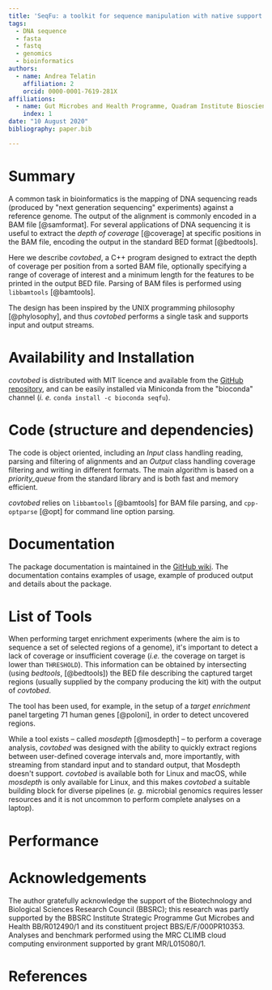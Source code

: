 ```yaml
---
title: 'SeqFu: a toolkit for sequence manipulation with native support for paired-end libraries'
tags:
  - DNA sequence
  - fasta
  - fastq
  - genomics
  - bioinformatics
authors:
  - name: Andrea Telatin
    affiliation: 2
    orcid: 0000-0001-7619-281X
affiliations:
  - name: Gut Microbes and Health Programme, Quadram Institute Bioscience, Norwich, UK
    index: 1
date: "10 August 2020"
bibliography: paper.bib

---
```



# Summary

A common task in bioinformatics is the mapping of DNA sequencing reads (produced by "next generation sequencing" experiments) against a reference genome. 
The output of the alignment is commonly encoded in a BAM file [@samformat]. 
For several applications of DNA sequencing it is useful to extract the *depth of coverage* [@coverage] 
at specific positions in the BAM file, 
encoding the output in the standard BED format [@bedtools].

Here we describe *covtobed*, a C++ program designed to extract the depth of coverage per position from a sorted BAM file, 
optionally specifying a range of coverage of interest and a minimum length for the features to be printed in the output BED file. 
Parsing of BAM files is performed using `libbamtools` [@bamtools]. 

The design has been inspired by the UNIX programming philosophy [@phylosophy], and thus *covtobed* performs a single task and supports input and output streams.

# Availability and Installation

*covtobed* is distributed with MIT licence and available from the [GitHub repository](https://github.com/quadram-institute-bioscience/seqfu), 
and can be easily installed via Miniconda from the "bioconda" channel 
(*i. e.* `conda install -c bioconda seqfu`).


# Code (structure and dependencies)

The code is object oriented, including an *Input* class handling reading, parsing and filtering of alignments and an *Output* class handling coverage filtering and writing in different formats.
The main algorithm is based on a *priority_queue* from the standard library and is both fast and memory efficient.

*covtobed* relies on  `libbamtools` [@bamtools] for BAM file parsing, and `cpp-optparse` [@opt] for command line option parsing.

# Documentation

The package documentation is maintained in the [GitHub wiki](https://github.com/telatin/covtobed/wiki). The documentation contains examples of usage, example of produced output and details about the package.

# List of Tools

When performing target enrichment experiments (where the aim is to sequence a set of selected regions of a genome), it's important to detect a lack of coverage or insufficient coverage (*i.e.* the coverage on target is lower than `THRESHOLD`). This information can be obtained by intersecting (using *bedtools*, [@bedtools]) the BED file describing the captured target regions (usually supplied by the company producing the kit) with the output of *covtobed*. 

The tool has been used, for example, in the setup of a *target enrichment* panel targeting 71 human genes [@poloni], in order to detect uncovered regions.

While a tool exists – called *mosdepth* [@mosdepth] – to perform a coverage analysis, *covtobed* was designed with the ability to quickly extract regions between user-defined coverage intervals and, more importantly, with streaming from standard input and to standard output, that Mosdepth doesn't support. *covtobed* is available both for Linux and macOS, while *mosdepth* is only available for Linux, and this makes *covtobed* a suitable building block for diverse pipelines (_e. g._ microbial genomics requires lesser resources and it is not uncommon to perform complete analyses on a laptop).

# Performance



# Acknowledgements

The author gratefully acknowledge the support of the Biotechnology and Biological Sciences Research Council (BBSRC); 
this research was partly supported by the BBSRC Institute Strategic Programme Gut Microbes and Health BB/R012490/1 and its constituent project BBS/E/F/000PR10353. Analyses and benchmark performed using the MRC CLIMB cloud computing environment supported by grant MR/L015080/1.

# References


